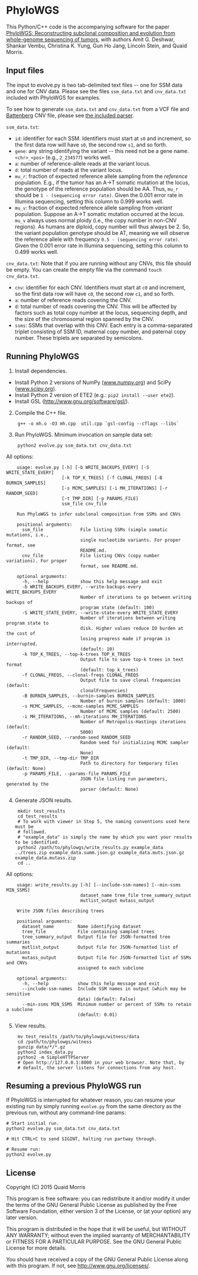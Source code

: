 PhyloWGS
========

This Python/C++ code is the accompanying software for the paper [PhyloWGS:
Reconstructing subclonal composition and evolution from whole-genome sequencing
of tumors](http://genomebiology.com/2015/16/1/35), with authors Amit G.
Deshwar, Shankar Vembu, Christina K. Yung, Gun Ho Jang, Lincoln Stein, and Quaid
Morris.


Input files
-----------
The input to evolve.py is two tab-delimited text files -- one for SSM data and
one for CNV data. Please see the files `ssm_data.txt` and `cnv_data.txt`
included with PhyloWGS for examples.

To see how to generate `ssm_data.txt` and `cnv_data.txt` from a VCF file and
[Battenberg](https://github.com/cancerit/cgpBattenberg) CNV file, please see
[the included parser](parser/).

`ssm_data.txt`:

* `id`: identifier for each SSM. Identifiers must start at `s0` and
  increment, so the first data row will have `s0`, the second row `s1`, and so
  forth.
* `gene`: any string identifying the variant -- this need not be a gene name.
  `<chr>_<pos>` (e.g., `2_234577`) works well.
* `a`: number of reference-allele reads at the variant locus.
* `d`: total number of reads at the variant locus.
* `mu_r`: fraction of expected reference allele sampling from the *reference*
  population. E.g., if the tumor has an A->T somatic mutation at the locus,
  the genotype of the reference population should be AA. Thus, `mu_r` should
  be `1 - (sequencing error rate)`. Given the 0.001 error rate in Illumina
  sequencing, setting this column to 0.999 works well.
* `mu_v`: fraction of expected reference allele sampling from *variant*
  population. Suppose an A->T somatic mutation occurred at the locus. `mu_v`
  always uses normal ploidy (i.e., the copy number in non-CNV regions). As
  humans are diploid, copy number will thus always be 2. So, the variant
  population genotype should be AT, meaning we will observe the reference
  allele with frequency `0.5 - (sequencing error rate)`. Given the 0.001
  error rate in Illumina sequencing, setting this column to 0.499 works well.

`cnv_data.txt`: Note that if you are running without any CNVs, this file should
be empty. You can create the empty file via the command `touch cnv_data.txt`.

* `cnv`: identifier for each CNV. Identifiers must start at `c0` and
  increment, so the first data row will have `c0`, the second row `c1`, and so
  forth.
* `a`: number of reference reads covering the CNV.
* `d`: total number of reads covering the CNV. This will be affected by
  factors such as total copy number at the locus, sequencing depth, and the
  size of the chromosomal region spanned by the CNV.
* `ssms`: SSMs that overlap with this CNV. Each entry is a comma-separated
  triplet consisting of SSM ID, maternal copy number, and paternal copy
  number. These triplets are separated by semicolons.

Running PhyloWGS
----------------

1. Install dependencies.

  * Install Python 2 versions of NumPy (www.numpy.org) and SciPy (www.scipy.org).
  * Install Python 2 version of ETE2 (e.g.: `pip2 install --user ete2`).
  * Install GSL (http://www.gnu.org/software/gsl/).

2. Compile the C++ file.

        g++ -o mh.o -O3 mh.cpp  util.cpp `gsl-config --cflags --libs`

3. Run PhyloWGS. Minimum invocation on sample data set:

        python2 evolve.py ssm_data.txt cnv_data.txt

  All options:

        usage: evolve.py [-h] [-b WRITE_BACKUPS_EVERY] [-S WRITE_STATE_EVERY]
                         [-k TOP_K_TREES] [-f CLONAL_FREQS] [-B BURNIN_SAMPLES]
                         [-s MCMC_SAMPLES] [-i MH_ITERATIONS] [-r RANDOM_SEED]
                         [-t TMP_DIR] [-p PARAMS_FILE]
                         ssm_file cnv_file

        Run PhyloWGS to infer subclonal composition from SSMs and CNVs

        positional arguments:
          ssm_file              File listing SSMs (simple somatic mutations, i.e.,
                                single nucleotide variants. For proper format, see
                                README.md.
          cnv_file              File listing CNVs (copy number variations). For proper
                                format, see README.md.

        optional arguments:
          -h, --help            show this help message and exit
          -b WRITE_BACKUPS_EVERY, --write-backups-every WRITE_BACKUPS_EVERY
                                Number of iterations to go between writing backups of
                                program state (default: 100)
          -S WRITE_STATE_EVERY, --write-state-every WRITE_STATE_EVERY
                                Number of iterations between writing program state to
                                disk. Higher values reduce IO burden at the cost of
                                losing progress made if program is interrupted.
                                (default: 10)
          -k TOP_K_TREES, --top-k-trees TOP_K_TREES
                                Output file to save top-k trees in text format
                                (default: top_k_trees)
          -f CLONAL_FREQS, --clonal-freqs CLONAL_FREQS
                                Output file to save clonal frequencies (default:
                                clonalFrequencies)
          -B BURNIN_SAMPLES, --burnin-samples BURNIN_SAMPLES
                                Number of burnin samples (default: 1000)
          -s MCMC_SAMPLES, --mcmc-samples MCMC_SAMPLES
                                Number of MCMC samples (default: 2500)
          -i MH_ITERATIONS, --mh-iterations MH_ITERATIONS
                                Number of Metropolis-Hastings iterations (default:
                                5000)
          -r RANDOM_SEED, --random-seed RANDOM_SEED
                                Random seed for initializing MCMC sampler (default:
                                None)
          -t TMP_DIR, --tmp-dir TMP_DIR
                                Path to directory for temporary files (default: None)
          -p PARAMS_FILE, --params-file PARAMS_FILE
                                JSON file listing run parameters, generated by the
                                parser (default: None)
4. Generate JSON results.

        mkdir test_results
        cd test_results
        # To work with viewer in Step 5, the naming conventions used here must be
        # followed.
        # "example_data" is simply the name by which you want your results to be identified.
        python2 /path/to/phylowgs/write_results.py example_data ../trees.zip example_data.summ.json.gz example_data.muts.json.gz example_data.mutass.zip
        cd ..

  All options:

        usage: write_results.py [-h] [--include-ssm-names] [--min-ssms MIN_SSMS]
                                dataset_name tree_file tree_summary_output
                                mutlist_output mutass_output

        Write JSON files describing trees

        positional arguments:
          dataset_name         Name identifying dataset
          tree_file            File containing sampled trees
          tree_summary_output  Output file for JSON-formatted tree summaries
          mutlist_output       Output file for JSON-formatted list of mutations
          mutass_output        Output file for JSON-formatted list of SSMs and CNVs
                               assigned to each subclone

        optional arguments:
          -h, --help           show this help message and exit
          --include-ssm-names  Include SSM names in output (which may be sensitive
                               data) (default: False)
          --min-ssms MIN_SSMS  Minimum number or percent of SSMs to retain a subclone
                               (default: 0.01)

5. View results.

        mv test_results /path/to/phylowgs/witness/data
        cd /path/to/phylowgs/witness
        gunzip data/*/*.gz
        python2 index_data.py
        python2 -m SimpleHTTPServer
        # Open http://127.0.0.1:8000 in your web browser. Note that, by
        # default, the server listens for connections from any host.


Resuming a previous PhyloWGS run
--------------------------------

If PhyloWGS is interrupted for whatever reason, you can resume your existing
run by simply running `evolve.py` from the same directory as the previous run,
without any command-line params:

    # Start initial run.
    python2 evolve.py ssm_data.txt cnv_data.txt

    # Hit CTRL+C to send SIGINT, halting run partway through.

    # Resume run:
    python2 evolve.py


License
-------

Copyright (C) 2015 Quaid Morris

This program is free software: you can redistribute it and/or modify
it under the terms of the GNU General Public License as published by
the Free Software Foundation, either version 3 of the License, or
(at your option) any later version.

This program is distributed in the hope that it will be useful,
but WITHOUT ANY WARRANTY; without even the implied warranty of
MERCHANTABILITY or FITNESS FOR A PARTICULAR PURPOSE.  See the
GNU General Public License for more details.

You should have received a copy of the GNU General Public License
along with this program.  If not, see <http://www.gnu.org/licenses/>.
